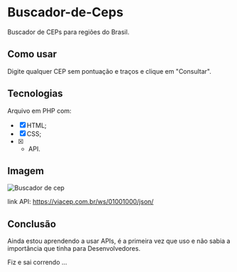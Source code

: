 # Buscador-de-Ceps
Buscador de CEPs para regiões do Brasil.

## Como usar
Digite qualquer CEP sem pontuação e traços 
e clique em "Consultar".

## Tecnologias 
Arquivo em PHP com: 
- [x] HTML;
- [x] CSS; 
- [x] + API.  

## Imagem 
![Buscador de cep](https://user-images.githubusercontent.com/86389730/147867842-662df5fe-c060-46cf-8eaa-7660606f006b.png)

link API:
https://viacep.com.br/ws/01001000/json/


## Conclusão
Ainda estou aprendendo a usar APIs, é a primeira vez que uso 
e não sabia a importância que tinha para Desenvolvedores.

  Fiz e sai correndo ...

